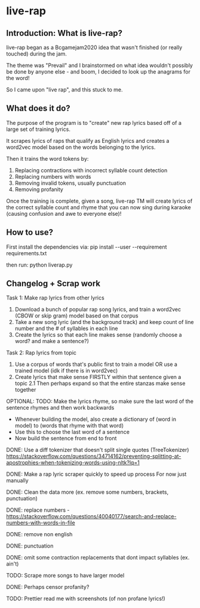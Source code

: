 # live-rap

## Introduction: What is live-rap?
live-rap began as a Bcgamejam2020 idea that wasn't finished (or really touched) during the jam.

The theme was "Prevail" and I brainstormed on what idea wouldn't possibly be done by anyone else - and boom, I decided to look up the anagrams for the word!

So I came upon "live rap", and this stuck to me.


## What does it do?

The purpose of the program is to "create" new rap lyrics based off of a large set of training lyrics.

It scrapes lyrics of raps that qualify as English lyrics and creates a word2vec model based on the words belonging to the lyrics.

Then it trains the word tokens by:
1. Replacing contractions with incorrect syllable count detection
2. Replacing numbers with words
3. Removing invalid tokens, usually punctuation
4. Removing profanity

Once the training is complete, given a song, live-rap TM will create lyrics of the correct syllable count and rhyme that you can now sing during karaoke (causing confusion and awe to everyone else)!


## How to use?

First install the dependencies via:
pip install --user --requirement requirements.txt

then run:
python liverap.py





## Changelog + Scrap work

Task 1: Make rap lyrics from other lyrics
1. Download a bunch of popular rap song lyrics, and train a word2vec (CBOW or skip gram) model based on that corpus
2. Take a new song lyric (and the background track) and keep count of line number and the # of syllables in each line
3. Create the lyrics so that each line makes sense (randomly choose a word? and make a sentence?)


Task 2: Rap lyrics from topic
1. Use a corpus of words that's public first to train a model OR use a trained model (idk if there is in word2vec)
2. Create lyrics that make sense FIRSTLY within that sentence given a topic
2.1 Then perhaps expand so that the entire stanzas make sense together


OPTIONAL:
TODO: Make the lyrics rhyme, so make sure the last word of the sentence rhymes and then work backwards
- Whenever building the model, also create a dictionary of (word in model) to (words that rhyme with that word)
- Use this to choose the last word of a sentence
- Now build the sentence from end to front



DONE: Use a diff tokenizer that doesn't split single quotes (TreeTokenizer)
https://stackoverflow.com/questions/34714162/preventing-splitting-at-apostrophies-when-tokenizing-words-using-nltk?lq=1


DONE: Make a rap lyric scraper quickly to speed up process
For now just manually


DONE: Clean the data more (ex. remove some numbers, brackets, punctuation)

DONE: replace numbers - https://stackoverflow.com/questions/40040177/search-and-replace-numbers-with-words-in-file

DONE: remove non english

DONE: punctuation

DONE: omit some contraction replacements that dont impact syllables (ex. ain't)

TODO: Scrape more songs to have larger model

DONE: Perhaps censor profanity?

TODO: Prettier read me with screenshots (of non profane lyrics!)
